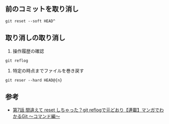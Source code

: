 ## 前のコミットを取り消し  
```
git reset --soft HEAD^
```  

## 取り消しの取り消し  
1. 操作履歴の確認  
```
git reflog
```  

1. 特定の時点までファイルを巻き戻す
```
git reser --hard HEAD@{n}
``` 

## 参考  
- [第7話 間違えて reset しちゃった？git reflogで元どおり【連載】マンガでわかるGit ～コマンド編～](https://www.r-staffing.co.jp/engineer/entry/20191227_1)

